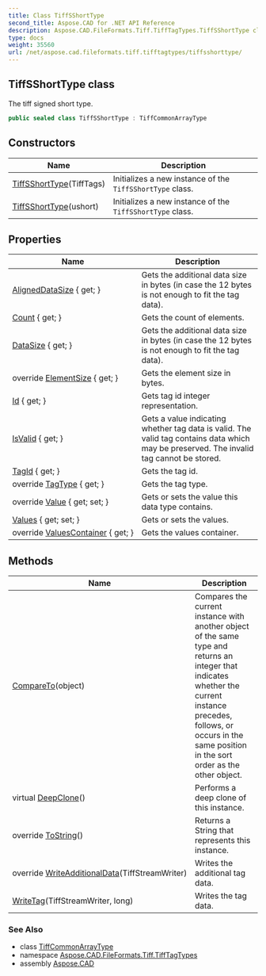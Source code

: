 ```yaml
---
title: Class TiffSShortType
second_title: Aspose.CAD for .NET API Reference
description: Aspose.CAD.FileFormats.Tiff.TiffTagTypes.TiffSShortType class. The tiff signed short type
type: docs
weight: 35560
url: /net/aspose.cad.fileformats.tiff.tifftagtypes/tiffsshorttype/
---
```

## TiffSShortType class

The tiff signed short type.

```csharp
public sealed class TiffSShortType : TiffCommonArrayType
```

## Constructors

| Name | Description |
| --- | --- |
| [TiffSShortType](tiffsshorttype/#constructor)(TiffTags) | Initializes a new instance of the `TiffSShortType` class. |
| [TiffSShortType](tiffsshorttype/#constructor_1)(ushort) | Initializes a new instance of the `TiffSShortType` class. |

## Properties

| Name | Description |
| --- | --- |
| [AlignedDataSize](../../aspose.cad.fileformats.tiff/tiffdatatype/aligneddatasize/) { get; } | Gets the additional data size in bytes (in case the 12 bytes is not enough to fit the tag data). |
| [Count](../../aspose.cad.fileformats.tiff.tifftagtypes/tiffcommonarraytype/count/) { get; } | Gets the count of elements. |
| [DataSize](../../aspose.cad.fileformats.tiff.tifftagtypes/tiffcommonarraytype/datasize/) { get; } | Gets the additional data size in bytes (in case the 12 bytes is not enough to fit the tag data). |
| override [ElementSize](../../aspose.cad.fileformats.tiff.tifftagtypes/tiffsshorttype/elementsize/) { get; } | Gets the element size in bytes. |
| [Id](../../aspose.cad.fileformats.tiff/tiffdatatype/id/) { get; } | Gets tag id integer representation. |
| [IsValid](../../aspose.cad.fileformats.tiff/tiffdatatype/isvalid/) { get; } | Gets a value indicating whether tag data is valid. The valid tag contains data which may be preserved. The invalid tag cannot be stored. |
| [TagId](../../aspose.cad.fileformats.tiff/tiffdatatype/tagid/) { get; } | Gets the tag id. |
| override [TagType](../../aspose.cad.fileformats.tiff.tifftagtypes/tiffsshorttype/tagtype/) { get; } | Gets the tag type. |
| override [Value](../../aspose.cad.fileformats.tiff.tifftagtypes/tiffsshorttype/value/) { get; set; } | Gets or sets the value this data type contains. |
| [Values](../../aspose.cad.fileformats.tiff.tifftagtypes/tiffsshorttype/values/) { get; set; } | Gets or sets the values. |
| override [ValuesContainer](../../aspose.cad.fileformats.tiff.tifftagtypes/tiffsshorttype/valuescontainer/) { get; } | Gets the values container. |

## Methods

| Name | Description |
| --- | --- |
| [CompareTo](../../aspose.cad.fileformats.tiff/tiffdatatype/compareto/)(object) | Compares the current instance with another object of the same type and returns an integer that indicates whether the current instance precedes, follows, or occurs in the same position in the sort order as the other object. |
| virtual [DeepClone](../../aspose.cad.fileformats.tiff/tiffdatatype/deepclone/)() | Performs a deep clone of this instance. |
| override [ToString](../../aspose.cad.fileformats.tiff/tiffdatatype/tostring/)() | Returns a String that represents this instance. |
| override [WriteAdditionalData](../../aspose.cad.fileformats.tiff.tifftagtypes/tiffsshorttype/writeadditionaldata/)(TiffStreamWriter) | Writes the additional tag data. |
| [WriteTag](../../aspose.cad.fileformats.tiff/tiffdatatype/writetag/)(TiffStreamWriter, long) | Writes the tag data. |

### See Also

* class [TiffCommonArrayType](../tiffcommonarraytype/)
* namespace [Aspose.CAD.FileFormats.Tiff.TiffTagTypes](../../aspose.cad.fileformats.tiff.tifftagtypes/)
* assembly [Aspose.CAD](../../)


